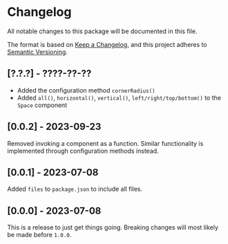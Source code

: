 # Changelog
All notable changes to this package will be documented in this file.

The format is based on [Keep a Changelog](https://keepachangelog.com/en/1.1.0/), and this project adheres to [Semantic Versioning](https://semver.org/spec/v2.0.0.html).

## [?.?.?] - ????-??-??
* Added the configuration method `cornerRadius()`
* Added `all()`, `horizontal()`, `vertical()`, `left/right/top/bottom()` to the `Space` component

## [0.0.2] - 2023-09-23
Removed invoking a component as a function. Similar functionality is implemented through configuration methods instead.

## [0.0.1] - 2023-07-08
Added `files` to `package.json` to include all files.

## [0.0.0] - 2023-07-08
This is a release to just get things going. Breaking changes will most likely be made before `1.0.0`.